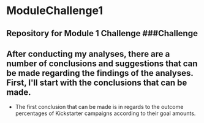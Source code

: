 # ModuleChallenge1
Repository for Module 1 Challenge
###Challenge
---
After conducting my analyses, there are a number of conclusions and suggestions that can be made regarding the findings of the analyses. First, I'll start with the conclusions that can be made.
---
* The first conclusion that can be made is in regards to the outcome percentages of Kickstarter campaigns according to their goal amounts.
